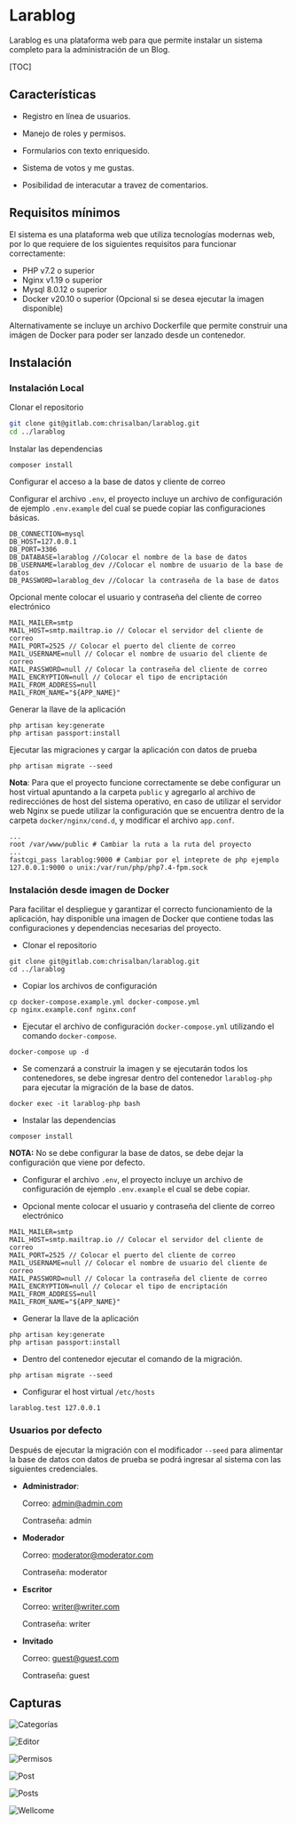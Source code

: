 # Larablog

Larablog es una plataforma web para que permite instalar un sistema completo para la administración de un Blog.

[TOC]

## Características

- Registro en línea de usuarios.

- Manejo de roles y permisos.

- Formularios con texto enriquesido.

- Sistema de votos y me gustas.

- Posibilidad de interacutar a travez de comentarios.

## Requisitos mínimos
El sistema es una plataforma web que utiliza tecnologías modernas web, por lo que requiere de los siguientes requisitos para funcionar correctamente:

- PHP v7.2 o superior
- Nginx v1.19 o superior
- Mysql 8.0.12 o superior
- Docker v20.10 o superior (Opcional si se desea ejecutar la imagen disponible)

Alternativamente se incluye un archivo Dockerfile que permite construir una imágen de Docker para poder ser lanzado desde un contenedor.

## Instalación

### Instalación Local

Clonar el repositorio

```sh
git clone git@gitlab.com:chrisalban/larablog.git
cd ../larablog
```

Instalar las dependencias

```shell
composer install
```

Configurar el acceso a la base de datos y cliente de correo

Configurar el archivo `.env`, el proyecto incluye un archivo de configuración de ejemplo `.env.example` del cual se puede copiar las configuraciones básicas.

```
DB_CONNECTION=mysql
DB_HOST=127.0.0.1
DB_PORT=3306
DB_DATABASE=larablog //Colocar el nombre de la base de datos
DB_USERNAME=larablog_dev //Colocar el nombre de usuario de la base de datos
DB_PASSWORD=larablog_dev //Colocar la contraseña de la base de datos
```

Opcional mente colocar el usuario y contraseña del cliente de correo electrónico

```
MAIL_MAILER=smtp
MAIL_HOST=smtp.mailtrap.io // Colocar el servidor del cliente de correo
MAIL_PORT=2525 // Colocar el puerto del cliente de correo
MAIL_USERNAME=null // Colocar el nombre de usuario del cliente de correo
MAIL_PASSWORD=null // Colocar la contraseña del cliente de correo
MAIL_ENCRYPTION=null // Colocar el tipo de encriptación
MAIL_FROM_ADDRESS=null
MAIL_FROM_NAME="${APP_NAME}"
```

Generar la llave de la aplicación

```shell
php artisan key:generate
php artisan passport:install
```

Ejecutar las migraciones y cargar la aplicación con datos de prueba

```shell
php artisan migrate --seed
```
**Nota**: Para que el proyecto funcione correctamente se debe configurar un host virtual apuntando a la carpeta `public` y agregarlo al archivo de redirecciónes de host del sistema operativo, en caso de utilizar el servidor web Nginx se puede utilizar la configuración que se encuentra dentro de la carpeta `docker/nginx/cond.d`, y modificar el archivo `app.conf`.

```nginx
...
root /var/www/public # Cambiar la ruta a la ruta del proyecto
...
fastcgi_pass larablog:9000 # Cambiar por el inteprete de php ejemplo 127.0.0.1:9000 o unix:/var/run/php/php7.4-fpm.sock
```

### Instalación desde imagen de Docker

Para facilitar el despliegue y garantizar el correcto funcionamiento de la aplicación, hay disponible una imagen de Docker que contiene todas las configuraciones y dependencias necesarias del proyecto.

- Clonar el repositorio

```shell
git clone git@gitlab.com:chrisalban/larablog.git
cd ../larablog
```
- Copiar los archivos de configuración

```shell
cp docker-compose.example.yml docker-compose.yml
cp nginx.example.conf nginx.conf
```

- Ejecutar el archivo de configuración `docker-compose.yml` utilizando el comando `docker-compose`.

```shell
docker-compose up -d
```

- Se comenzará a construir la imagen y se ejecutarán todos los contenedores, se debe ingresar dentro del contenedor `larablog-php` para ejecutar la migración de la base de datos.

```shell
docker exec -it larablog-php bash
```

- Instalar las dependencias

```shell
composer install
```

**NOTA:** No se debe configurar la base de datos, se debe dejar la configuración que viene por defecto.

- Configurar el archivo `.env`, el proyecto incluye un archivo de configuración de ejemplo `.env.example` el cual se debe copiar.

- Opcional mente colocar el usuario y contraseña del cliente de correo electrónico

```
MAIL_MAILER=smtp
MAIL_HOST=smtp.mailtrap.io // Colocar el servidor del cliente de correo
MAIL_PORT=2525 // Colocar el puerto del cliente de correo
MAIL_USERNAME=null // Colocar el nombre de usuario del cliente de correo
MAIL_PASSWORD=null // Colocar la contraseña del cliente de correo
MAIL_ENCRYPTION=null // Colocar el tipo de encriptación
MAIL_FROM_ADDRESS=null
MAIL_FROM_NAME="${APP_NAME}"
```

- Generar la llave de la aplicación

```shell
php artisan key:generate
php artisan passport:install
```

- Dentro del contenedor ejecutar el comando de la migración.

```shell
php artisan migrate --seed
```

- Configurar el host virtual `/etc/hosts`
```shell
larablog.test 127.0.0.1
```

### Usuarios por defecto

Después de ejecutar la migración con el modificador `--seed` para alimentar la base de datos con datos de prueba se podrá ingresar al sistema con las siguientes credenciales.

- **Administrador**: 

  Correo: admin@admin.com

  Contraseña: admin

- **Moderador**

  Correo: moderator@moderator.com

  Contraseña: moderator

- **Escritor**

  Correo: writer@writer.com

  Contraseña: writer
  
- **Invitado**

  Correo: guest@guest.com

  Contraseña: guest
  

## Capturas

![Categorías](screenshots/categories.png)

![Editor](screenshots/editor.png)

![Permisos](screenshots/permissions.png)

![Post](screenshots/post.png)

![Posts](screenshots/posts.png)

![Wellcome](screenshots/wellcome.png)